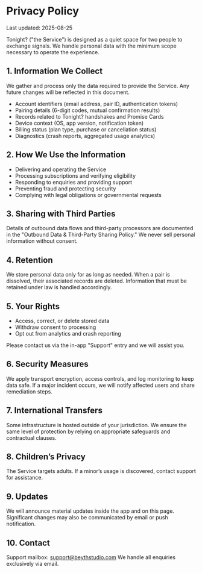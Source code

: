 # Privacy Policy

Last updated: 2025-08-25

Tonight? ("the Service") is designed as a quiet space for two people to exchange signals. We handle personal data with the minimum scope necessary to operate the experience.

## 1. Information We Collect

We gather and process only the data required to provide the Service. Any future changes will be reflected in this document.

- Account identifiers (email address, pair ID, authentication tokens)
- Pairing details (6-digit codes, mutual confirmation results)
- Records related to Tonight? handshakes and Promise Cards
- Device context (OS, app version, notification token)
- Billing status (plan type, purchase or cancellation status)
- Diagnostics (crash reports, aggregated usage analytics)

## 2. How We Use the Information

- Delivering and operating the Service
- Processing subscriptions and verifying eligibility
- Responding to enquiries and providing support
- Preventing fraud and protecting security
- Complying with legal obligations or governmental requests

## 3. Sharing with Third Parties

Details of outbound data flows and third-party processors are documented in the "Outbound Data & Third-Party Sharing Policy." We never sell personal information without consent.

## 4. Retention

We store personal data only for as long as needed. When a pair is dissolved, their associated records are deleted. Information that must be retained under law is handled accordingly.

## 5. Your Rights

- Access, correct, or delete stored data
- Withdraw consent to processing
- Opt out from analytics and crash reporting

Please contact us via the in-app "Support" entry and we will assist you.

## 6. Security Measures

We apply transport encryption, access controls, and log monitoring to keep data safe. If a major incident occurs, we will notify affected users and share remediation steps.

## 7. International Transfers

Some infrastructure is hosted outside of your jurisdiction. We ensure the same level of protection by relying on appropriate safeguards and contractual clauses.

## 8. Children’s Privacy

The Service targets adults. If a minor’s usage is discovered, contact support for assistance.

## 9. Updates

We will announce material updates inside the app and on this page. Significant changes may also be communicated by email or push notification.

## 10. Contact

Support mailbox: <support@beythstudio.com>
We handle all enquiries exclusively via email.
